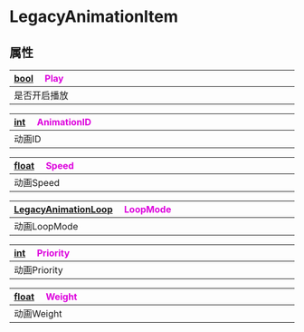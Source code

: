 # LegacyAnimationItem

## 属性

|<div style="width:700px">[bool](/Api/DataType/Bool.md) &emsp;<font color="dd00dd">Play</font></div>|
|:---|
|是否开启播放|

|<div style="width:700px">[int](/Api/DataType/Number.md) &emsp;<font color="dd00dd">AnimationID</font></div>|
|:---|
|动画ID|

|<div style="width:700px">[float](/Api/DataType/Number.md) &emsp;<font color="dd00dd">Speed</font></div>|
|:---|
|动画Speed|

|<div style="width:700px">[LegacyAnimationLoop](/Api/Enums/LegacyAnimationLoop.md) &emsp;<font color="dd00dd">LoopMode</font></div>|
|:---|
|动画LoopMode|

|<div style="width:700px">[int](/Api/DataType/Number.md) &emsp;<font color="dd00dd">Priority</font></div>|
|:---|
|动画Priority|

|<div style="width:700px">[float](/Api/DataType/Number.md) &emsp;<font color="dd00dd">Weight</font></div>|
|:---|
|动画Weight|

